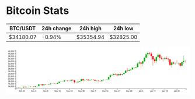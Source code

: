 # Bitcoin Stats

BTC/USDT|24h change|24h high|24h low|
|---|---|---|---|
|$34180.07|-0.94%|$35354.94|$32825.00|

<img src="./chart.svg">
